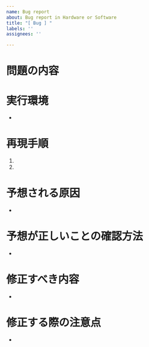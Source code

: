 ```yaml
---
name: Bug report
about: Bug report in Hardware or Software
title: "[ Bug ] "
labels: ''
assignees: ''

---
```


# 問題の内容
# 実行環境
- 
# 再現手順
1. 
2. 
# 予想される原因
- 
# 予想が正しいことの確認方法
- 
# 修正すべき内容
- 
# 修正する際の注意点
-
